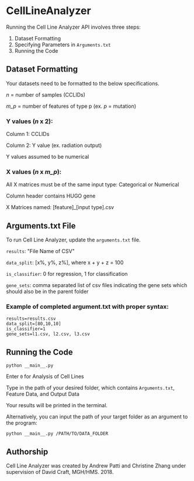 # CellLineAnalyzer

Running the Cell Line Analyzer API involves three steps:
1. Dataset Formatting
2. Specifying Parameters in `Arguments.txt`
3. Running the Code

## Dataset Formatting

Your datasets need to be formatted to the below specifications. 

_n_ = number of samples (CCLIDs) 

_m_p_ = number of features of type p (ex. _p_ = mutation)

### Y values (_n_ x 2):

Column 1: CCLIDs

Column 2: Y value (ex. radiation output)

Y values assumed to be numerical

### X values (_n_ x _m_p_): 

All X matrices must be of the same input type: Categorical or Numerical

Column header contains HUGO gene 

X Matrices named: [feature]_[input type].csv

## Arguments.txt File

To run Cell Line Analyzer, update the `arguments.txt` file. 

`results`: "File Name of CSV"

`data_split`: [x%, y%, z%], where x + y + z = 100

`is_classifier`: 0 for regression, 1 for classification

`gene_sets`: comma separated list of csv files indicating the gene sets which should also be in the parent folder

### Example of completed argument.txt with proper syntax: 

```
results=results.csv
data_split=[80,10,10]
is_classifier=1
gene_sets=l1.csv, l2.csv, l3.csv
```

## Running the Code

```
python __main__.py
```

Enter `0` for Analysis of Cell Lines

Type in the path of your desired folder, which contains `Arguments.txt`, Feature Data, and Output Data

Your results will be printed in the terminal.

Alternatively, you can input the path of your target folder as an argument to the program:

```
python __main__.py /PATH/TO/DATA_FOLDER
```


## Authorship

Cell Line Analyzer was created by Andrew Patti and Christine Zhang under supervision of David Craft, MGH/HMS. 2018.
